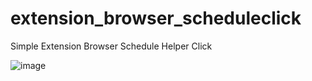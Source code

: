 # extension_browser_scheduleclick

Simple Extension Browser Schedule Helper Click

![image](https://user-images.githubusercontent.com/94634392/152456461-0852fe46-c8ab-4b23-a4c3-96f75043f25b.png)
